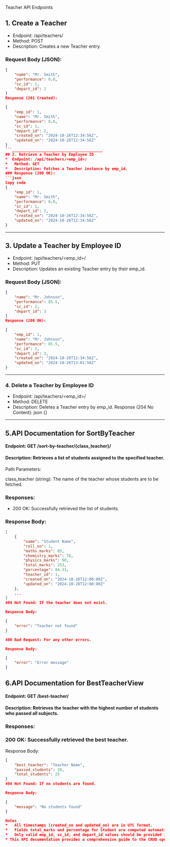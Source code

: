 Teacher API Endpoints
## 1. Create a Teacher
* 	Endpoint: /api/teachers/
* 	Method: POST
* 	Description: Creates a new Teacher entry.
### Request Body (JSON):
```json
{
    "name": "Mr. Smith",
    "performance": 0.0,
    "sc_id": 1,
    "depart_id": 2
}
Response (201 Created):

{
    "emp_id": 1,
    "name": "Mr. Smith",
    "performance": 0.0,
    "sc_id": 1,
    "depart_id": 2,
    "created_on": "2024-10-26T12:34:56Z",
    "updated_on": "2024-10-26T12:34:56Z"
}
```________________________________________
## 2. Retrieve a Teacher by Employee ID
*  Endpoint: /api/teachers/<emp_id>/
* 	Method: GET
*	Description: Fetches a Teacher instance by emp_id.
### Response (200 OK):
```json
Copy code
{
    "emp_id": 1,
    "name": "Mr. Smith",
    "performance": 0.0,
    "sc_id": 1,
    "depart_id": 2,
    "created_on": "2024-10-26T12:34:56Z",
    "updated_on": "2024-10-26T12:34:56Z"
}
```
________________________________________

## 3. Update a Teacher by Employee ID
*	Endpoint: /api/teachers/<emp_id>/
*	Method: PUT
*	Description: Updates an existing Teacher entry by their emp_id.
### Request Body (JSON):
```json
{
    "name": "Mr. Johnson",
    "performance": 85.5,
    "sc_id": 2,
    "depart_id": 3
}
Response (200 OK):

{
    "emp_id": 1,
    "name": "Mr. Johnson",
    "performance": 85.5,
    "sc_id": 2,
    "depart_id": 3,
    "created_on": "2024-10-26T12:34:56Z",
    "updated_on": "2024-10-26T13:01:56Z"
}
```
________________________________________
### 4. Delete a Teacher by Employee ID
*	Endpoint: /api/teachers/<emp_id>/
*	Method: DELETE
*	Description: Deletes a Teacher entry by emp_id.
Response (204 No Content):
json
{}
________________________________________
## 5.API Documentation for SortByTeacher
#### Endpoint: GET /sort-by-teacher/{class_teacher}/
#### Description: Retrieves a list of students assigned to the specified teacher.

Path Parameters:

class_teacher (string): The name of the teacher whose students are to be fetched.
### Responses:

* 200 OK: Successfully retrieved the list of students.

### Response Body:
```json
[
    {
        "name": "Student Name",
        "roll_no": 1,
        "maths_marks": 85,
        "chemistry_marks": 78,
        "physics_marks": 90,
        "total_marks": 253,
        "percentage": 84.33,
        "teacher_id": 1,
        "created_on": "2024-10-28T12:00:00Z",
        "updated_on": "2024-10-28T12:00:00Z"
    },
    ...
]
404 Not Found: If the teacher does not exist.

Response Body:

{
    "error": "Teacher not found"
}

400 Bad Request: For any other errors.

Response Body:

{
    "error": "Error message"
}
```
## 6.API Documentation for BestTeacherView
#### Endpoint: GET /best-teacher/
#### Description: Retrieves the teacher with the highest number of students who passed all subjects.

### Responses:
### 200 OK: Successfully retrieved the best teacher.

Response Body:
```json
{
    "best_teacher": "Teacher Name",
    "passed_students": 20,
    "total_students": 25
}
404 Not Found: If no students are found.

Response Body:

{
    "message": "No students found"
}

Notes
*	All timestamps (created_on and updated_on) are in UTC format.
*	Fields total_marks and percentage for Student are computed automatically upon saving.
*	Only valid emp_id, sc_id, and depart_id values should be provided in Teacher creation and update requests to avoid integrity errors.
* This API documentation provides a comprehensive guide to the CRUD operations on the Student and Teacher models, with the necessary endpoints, methods, and sample request/response formats.

